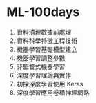 # ML-100days
1. 資料清理數據前處理
2. 資料科學特徵工程技術
3. 機器學習基礎模型建立
4. 機器學習調整參數
5. 非監督式機器學習
6. 深度學習理論與實作
7. 初探深度學習使用 Keras
8. 深度學習應用卷積神經網路
